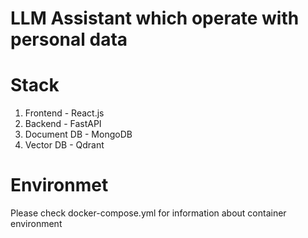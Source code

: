 # LLM Assistant which operate with personal data

# Stack 

1. Frontend - React.js
2. Backend - FastAPI
3. Document DB - MongoDB
4. Vector DB -  Qdrant


# Environmet

Please check docker-compose.yml for information about container environment

